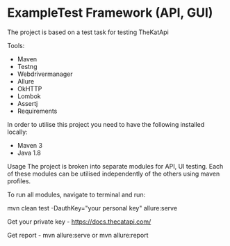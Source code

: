 # ExampleTest Framework (API, GUI)
The project is based on a test task for testing TheKatApi

Tools:
* Maven
* Testng
* Webdrivermanager
* Allure
* OkHTTP
* Lombok
* Assertj
* Requirements

In order to utilise this project you need to have the following installed locally:

* Maven 3
* Java 1.8


Usage
The project is broken into separate modules for API, UI testing. Each of these modules can be utilised independently of the others using maven profiles.

To run all modules, navigate to terminal and run:

mvn clean test -DauthKey="your personal key" allure:serve

Get your private key - https://docs.thecatapi.com/

Get report - mvn allure:serve 
or mvn allure:report

